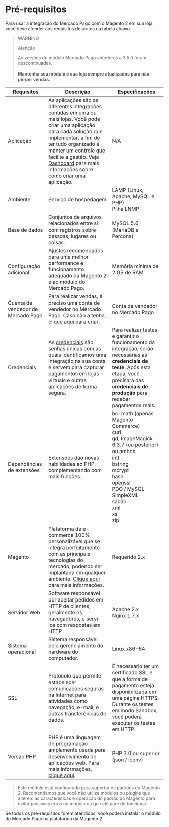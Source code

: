 # Pré-requisitos

Para usar a integração do Mercado Pago com o Magento 2 em sua loja, você deve atender aos requisitos descritos na tabela abaixo.

> WARNING 
> 
> Atenção
> 
> As versões do módulo Mercado Pago anteriores a 3.5.0 foram descontinuadas.
> </br><br/>
> **Mantenha seu módulo e sua loja sempre atualizados para não perder vendas.**

| Requisitos  | Descrição | Especificações |
| --- | --- | --- |
| Aplicação | As aplicações são as diferentes integrações contidas em uma ou mais lojas. Você pode criar uma aplicação para cada solução que implementar, a fim de ter tudo organizado e manter um controle que facilite a gestão. Veja [Dashboard](/developers/pt/docs/magento-two/additional-content/dashboard/introduction) para mais informações sobre como criar uma aplicação. | N/A |
| Ambiente | Serviço de hospedagem | LAMP (Linux, Apache, MySQL e PHP)<br/>Pilha LNMP |
| Base de dados | Conjuntos de arquivos relacionados entre si com registros sobre pessoas, lugares ou coisas. | MySQL 5.6 (MariaDB e Percona) |
| Configuração adicional | Ajustes recomendados para uma melhor performance e funcionamento adequado da Magento 2 e ao módulo do Mercado Pago. | Memória mínima de 2 GB de RAM |
| Cuenta de vendedor de Mercado Pago | Para realizar vendas, é preciso uma conta de vendedor no Mercado Pago. Caso não a tenha, [clique aqui](https://www.mercadopago[FAKER][URL][DOMAIN]/hub/registration/landing) para criar.| Conta de vendedor no Mercado Pago |
| Credenciais | As [credenciais](/developers/pt/guides/additional-content/credentials/credentials) são senhas únicas com as quais identificamos uma integração na sua conta e servem para capturar pagamentos em lojas virtuais e outras aplicações de forma segura. | Para realizar testes e garantir o funcionamento da integração, serão necessárias as **credenciais de teste**. Após esta etapa, você precisará das **credenciais de produção** para receber pagamentos reais. |
| Dependências de extensões | Extensões dão novas habilidades ao PHP, complementando com mais funções. | bc-math (apenas Magento Commerce)<br/>curl<br/>gd, ImageMagick 6.3.7 (ou posterior) ou ambos<br/>intl<br/>bstring<br/>mcrypt<br/>hash<br/>openssl<br/>PDO / MySQL<br/>SimpleXML<br/>sabão<br/>xml <br/>xsl<br/>zip<br/> |
| Magento | Plataforma de e-commerce 100% personalizável que se integra perfeitamente com as principais tecnologias do mercado, podendo ser implantada em qualquer ambiente. [Clique aqui](https://business.adobe.com/br/products/magento/magento-commerce.html) para mais informações.| Requerido 2.x |
| Servidor Web | Software responsável por aceitar pedidos em HTTP de clientes, geralmente os navegadores, e servi-los com respostas em HTTP | Apache 2.x<br/>Nginx 1.7.x |
| Sistema operacional | Sistema responsável pelo gerenciamento do hardware do computador. | Linux x86-64 |
| SSL | Protocolo que permite estabelecer comunicações seguras na Internet para atividades como navegação, e-mail, e outras transferências de dados. | É necessário ter um certificado SSL e que a forma de pagamento esteja disponibilizada em uma página HTTPS. Durante os testes em modo Sandbox, você poderá executar os testes em HTTP. |
| Versão PHP | PHP é uma linguagem de programação amplamente usada para desenvolvimento de aplicações web. Para mais informações, [clique aqui](https://www.php.net/). | PHP 7.0 ou superior (json / iconv) |

> Este módulo está configurado para suportar os padrões do Magento 2. Recomendamos que você não utilize módulos ou plugins que alterem as características e operação do padrão do Magento para evitar possíveis erros no módulo ou que ele pare de funcionar.

Se todos os pré-requisitos forem atendidos, você poderá instalar o módulo do Mercado Pago na plataforma da Magento 2.

